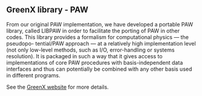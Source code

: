## GreenX library - PAW 

From our original PAW implementation, we have developed a portable PAW library, called LIBPAW in order to
facilitate the porting of PAW in other codes. This library provides
a formalism for computational physics — the pseudopo-
tential/PAW approach — at a relatively high implementation
level (not only low-level methods, such as I/O, error-handling
or systems resolution). It is packaged in such a way that it
gives access to implementations of core PAW procedures with
basis-independent data interfaces and thus can potentially be
combined with any other basis used in different programs.

See the [GreenX website](https://nomad-coe.github.io/greenX/) for more details. 
